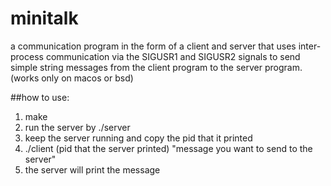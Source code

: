 # minitalk
a communication program in the form of a client and server that uses
inter-process communication via the SIGUSR1 and SIGUSR2 signals
to send simple string messages from the client program to the server program.
(works only on macos or bsd)

##how to use:
1. make
2. run the server by ./server
3. keep the server running and copy the pid that it printed
4. ./client (pid that the server printed) "message you want to send to the server"
5. the server will print the message
